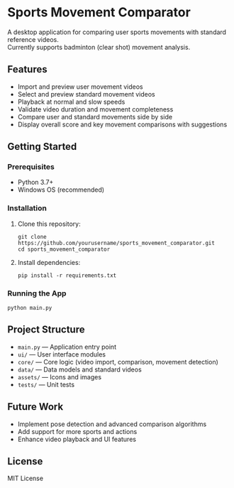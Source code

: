 # Sports Movement Comparator

A desktop application for comparing user sports movements with standard reference videos.  
Currently supports badminton (clear shot) movement analysis.

## Features

- Import and preview user movement videos
- Select and preview standard movement videos
- Playback at normal and slow speeds
- Validate video duration and movement completeness
- Compare user and standard movements side by side
- Display overall score and key movement comparisons with suggestions

## Getting Started

### Prerequisites

- Python 3.7+
- Windows OS (recommended)

### Installation

1. Clone this repository:

   ```
   git clone https://github.com/yourusername/sports_movement_comparator.git
   cd sports_movement_comparator
   ```

2. Install dependencies:
   ```
   pip install -r requirements.txt
   ```

### Running the App

```
python main.py
```

## Project Structure

- `main.py` — Application entry point
- `ui/` — User interface modules
- `core/` — Core logic (video import, comparison, movement detection)
- `data/` — Data models and standard videos
- `assets/` — Icons and images
- `tests/` — Unit tests

## Future Work

- Implement pose detection and advanced comparison algorithms
- Add support for more sports and actions
- Enhance video playback and UI features

## License

MIT License

